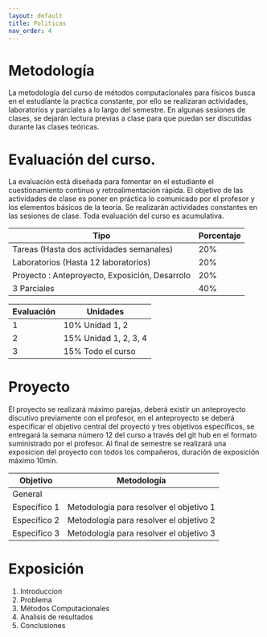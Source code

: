 ```yaml
---
layout: default
title: Politicas
nav_order: 4
---
```



# Metodología

La metodología del curso de métodos computacionales para físicos busca en el estudiante la practica constante, por ello 
se realizaran actividades, laboratorios y parciales a lo largo del semestre. En algunas sesiones de clases, se dejarán 
lectura previas a clase para que puedan ser discutidas durante las clases teóricas.



# Evaluación del curso.

La evaluación está diseñada para fomentar en el estudiante el cuestionamiento continuo y retroalimentación rápida. El objetivo de las actividades de clase es poner en práctica lo comunicado por el profesor y los elementos básicos de la teoría. Se realizarán actividades constantes en las sesiones de clase. Toda evaluación del curso es acumulativa. 





|Tipo| Porcentaje|
|----|-------|
|Tareas (Hasta dos actividades semanales)|	 20%|
|Laboratorios  (Hasta 12 laboratorios)	| 20%
|Proyecto : Anteproyecto, Exposición, Desarrolo     |20%|
|3 Parciales 	 |40%|



|Evaluación| Unidades|
|----|-------|
|1| 10%	 Unidad 1, 2|
|2| 15% Unidad 1, 2, 3, 4 |
|3| 15% Todo el curso|



# Proyecto

El proyecto se realizará máximo  parejas, deberá existir un anteproyecto discutivo previamente con el profesor, en el anteproyecto se deberá especificar el objetivo central del proyecto y tres objetivos específicos, se entregará la semana número 12 del curso a través del git hub en el formato suministrado por el profesor. Al final de semestre se realizará una exposicion del proyecto con todos los compañeros, duración de exposición máximo 10min. 


|Objetivo| Metodología|
|----|-------|
|General     | |
|Especifico 1| Metodología para resolver el objetivo 1|
|Especifico 2| Metodología para resolver el objetivo 2|
|Especifico 3| Metodología para resolver el objetivo 3|



# Exposición

1. Introduccion 
2. Problema 
3. Métodos Computacionales
4. Analisis de resultados
5. Conclusiones  